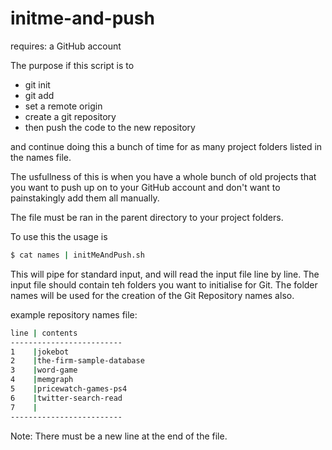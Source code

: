# initme-and-push

requires: a GitHub account

The purpose if this script is to 
  - git init 
  - git add
  - set a remote origin 
  - create a git repository
  - then push the code to the new repository
  
  and continue doing this a bunch of time for as many project folders 
  listed in the names file.
  
  The usfullness of this is when you have a whole bunch of old projects that you want to push up on to your GitHub account and don't want to painstakingly add them all manually.  
  
The file must be ran in the parent directory to your project folders.

To use this the usage is 
```bash
$ cat names | initMeAndPush.sh
```
This will pipe for standard input, and will read the input file line by line.
The input file should contain teh folders you want to initialise for Git.
The folder names will be used for the creation of the Git Repository names also.

example repository names file:
```bash
line | contents
-------------------------
1    |jokebot
2    |the-firm-sample-database
3    |word-game
4    |memgraph
5    |pricewatch-games-ps4
6    |twitter-search-read
7    |
-------------------------
```
Note: There must be a new line at the end of the file.
